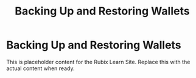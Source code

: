 ﻿---
title: Backing Up and Restoring Wallets
sidebar_label: Backing Up and Restoring Wallets
---

<!-- File: docs/xell-wallet/backup-restore.md -->
# Backing Up and Restoring Wallets

This is placeholder content for the Rubix Learn Site. Replace this with the actual content when ready.
